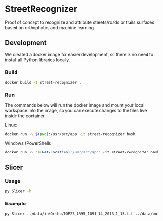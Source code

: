 # StreetRecognizer

Proof of concept to recognize and attribute streets/roads or trails surfaces based on orthophotos and machine learning

## Development

We created a docker image for easier development, so there is no need to install all Python libraries locally.

### Build

```bash
docker build -t street-recognizer .
```

### Run

The commands below will run the docker image and mount your local workspace into the image, so you can execute changes to the files live inside the container.

Linux:

```bash
docker run -v $(pwd):/usr/src/app -it street-recognizer bash
```

Windows (PowerShell):

```powershell
docker run -v "$(Get-Location):/usr/src/app" -it street-recognizer bash
```

## Slicer

### Usage

```bash
py Slicer -h
```

### Example

```bash
py Slicer ../data/in/Ortho/DOP25_LV95_1091-14_2013_1_13.tif ../data/out
```

